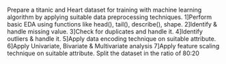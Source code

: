 Prepare a titanic and Heart dataset for training with machine learning algorithm by applying suitable data preprocessing techniques.
1]Perform basic EDA using functions like head(), tail(), describe(), shape.
2]Identify & handle missing value.
3]Check for duplicates and handle it.
4]Identify outliers & handle it.
5]Apply data encoding technique on suitable attribute.
6]Apply Univariate, Bivariate & Multivariate analysis
7]Apply feature scaling technique on suitable attribute. Split the dataset in the ratio of 80:20

